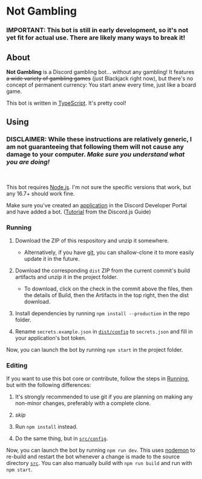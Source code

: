 # Not Gambling

### **IMPORTANT:** This bot is still in early development, so it's **not yet fit for actual use.** There are likely many ways to break it!

## About

**Not Gambling** is a Discord gambling bot... without any gambling! It features ~~a wide variety of gambling games~~ (just Blackjack right now), but there's no concept of permanent currency: You start anew every time, just like a board game.

This bot is written in [TypeScript](https://www.typescriptlang.org/). It's pretty cool!

## Using

### DISCLAIMER: While these instructions are relatively generic, I am not guaranteeing that following them will not cause any damage to your computer. *Make sure you understand what you are doing!*
<br>

This bot requires [Node.js](https://nodejs.org/). I'm not sure the specific versions that work, but any 16.7+ should work fine.

Make sure you've created an [application](https://discord.com/developers/applications) in the Discord Developer Portal and have added a bot. ([Tutorial](https://discordjs.guide/preparations/setting-up-a-bot-application.html) from the Discord.js Guide)

### Running

1. Download the ZIP of this respository and unzip it somewhere.

   * Alternatively, if you have [git](https://git-scm.com/), you can shallow-clone it to more easily update it in the future.

2. Download the corresponding `dist` ZIP from the current commit's build artifacts and unzip it in the project folder.

   * To download, click on the check in the commit above the files, then the details of Build, then the Artifacts in the top right, then the dist download.

3. Install dependencies by running `npm install --production` in the repo folder.

4. Rename `secrets.example.json` in [`dist/config`](dist/config) to `secrets.json` and fill in your application's bot token.

Now, you can launch the bot by running `npm start` in the project folder.

### Editing

If you want to use this bot core or contribute, follow the steps in [Running](#Running), but with the following differences:

1. It's strongly recommended to use git if you are planning on making any non-minor changes, preferably with a complete clone.

2. *skip*

3. Run `npm install` instead.

4. Do the same thing, but in [`src/config`](src/config).

Now, you can launch the bot by running `npm run dev`. This uses [nodemon](https://nodemon.io/) to re-build and restart the bot whenever a change is made to the source directory [`src`](src). You can also manually build with `npm run build` and run with `npm start`.
